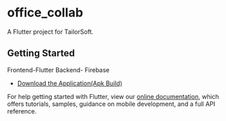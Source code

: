 # office_collab

A Flutter project for TailorSoft.

## Getting Started
Frontend-Flutter
Backend- Firebase




- [Download the Application(Apk Build)](https://drive.google.com/file/d/1lR6FMC6Nz62UT3F6DwyntP7Oloj1GWHS/view?usp=sharing)


For help getting started with Flutter, view our
[online documentation](https://flutter.dev/docs), which offers tutorials,
samples, guidance on mobile development, and a full API reference.
